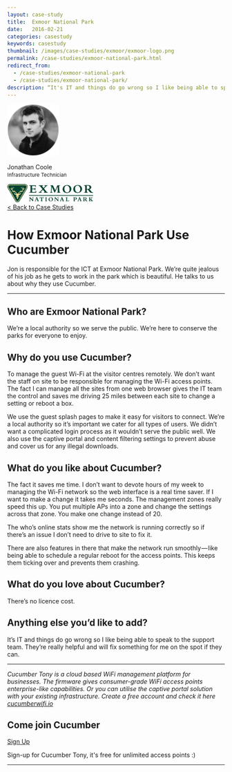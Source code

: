 ```yaml
---
layout: case-study
title:  Exmoor National Park
date:   2016-02-21
categories: casestudy
keywords: casestudy
thumbnail: /images/case-studies/exmoor/exmoor-logo.png
permalink: /case-studies/exmoor-national-park.html
redirect_from:
  - /case-studies/exmoor-national-park
  - /case-studies/exmoor-national-park/
description: “It's IT and things do go wrong so I like being able to speak to the support team. They're really helpful and will fix something for me on the spot if they can.”
---
```


<div class="mdl-grid">
<div class="case-study-side mdl-cell mdl-cell--3-col mdl-cell--8-col-tablet mdl-cell--4-col-phone mdl-typography--text-center mdl-shadow--1dp">
<img class="cs-portrait text-center" src="/images/case-studies/exmoor/exmoor-jonathan.png" width="120px">
<p>Jonathan Coole <br> <small>Infrastructure Technician</small></p>
<img src="/images/case-studies/exmoor/exmoor-logo.png" width="200px">
</div>

<div class="case-study-post mdl-cell mdl-cell--9-col mdl-shadow--1dp">
<a href="/casestudies/">< Back to Case Studies</a>
<h1>How Exmoor National Park Use Cucumber</h1>
<p>Jon is responsible for the ICT at Exmoor National Park. We’re quite jealous of his job as he gets to work in the park which is beautiful. He talks to us about why they use Cucumber.</p>

<hr>

<h2>Who are Exmoor National Park?</h2>

<p>We’re a local authority so we serve the public. We’re here to conserve the parks for everyone to enjoy.</p>

<h2>Why do you use Cucumber?</h2>

<p>To manage the guest Wi-Fi at the visitor centres remotely. We don’t want the staff on site to be responsible for managing the Wi-Fi access points. The fact I can manage all the sites from one web browser gives the IT team the control and saves me driving 25 miles between each site to change a setting or reboot a box.</p>

<p>We use the guest splash pages to make it easy for visitors to connect. We’re a local authority so it’s important we cater for all types of users. We didn’t want a complicated login process as it wouldn’t serve the public well. We also use the captive portal and content filtering settings to prevent abuse and cover us for any illegal downloads.</p>

<h2>What do you like about Cucumber?</h2>

<p>The fact it saves me time. I don’t want to devote hours of my week to managing the Wi-Fi network so the web interface is a real time saver.
If I want to make a change it takes me seconds. The management zones really speed this up. You put multiple APs into a zone and change the settings across that zone. You make one change instead of 20.</p>

<p>The who’s online stats show me the network is running correctly so if there’s an issue I don’t need to drive to site to fix it.</p>

<p>There are also features in there that make the network run smoothly — like being able to schedule a regular reboot for the access points. This keeps them ticking over and prevents them crashing.</p>

<h2>What do you love about Cucumber?</h2>

<p>There’s no licence cost.</p>

<h2>Anything else you’d like to add?</h2>

<p>It’s IT and things do go wrong so I like being able to speak to the support team. They’re really helpful and will fix something for me on the spot if they can.</p>

<hr>
<div class="mdl-typography--text-center">
<p><i>Cucumber Tony is a cloud based WiFi management platform for businesses. The firmware gives consumer-grade WiFi access points enterprise-like capabilities. Or you can utilise the captive portal solution with your existing infrastructure. Create a free account and check it here <a href="https://cucumberwifi.io">cucumberwifi.io</a></i></p>
<div class="mdl-typography--text-center">
<h2>Come join Cucumber</h2>
<a href="https://my.ctapp.io/#/create" class="button success dst">Sign Up</a><br>
<p>Sign-up for Cucumber Tony, it's free for unlimited access points :)</p>
</div>
<hr>
</div>
</div>
</div>
